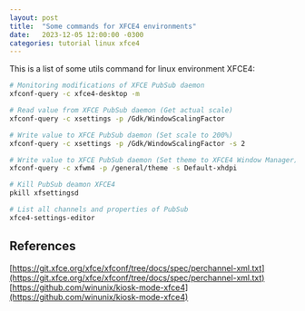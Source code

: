 ```yaml
---
layout: post
title:  "Some commands for XFCE4 environments"
date:   2023-12-05 12:00:00 -0300
categories: tutorial linux xfce4
---
```

This is a list of some utils command for linux environment XFCE4:
```bash
# Monitoring modifications of XFCE PubSub daemon
xfconf-query -c xfce4-desktop -m

# Read value from XFCE PubSub daemon (Get actual scale)
xfconf-query -c xsettings -p /Gdk/WindowScalingFactor

# Write value to XFCE PubSub daemon (Set scale to 200%)
xfconf-query -c xsettings -p /Gdk/WindowScalingFactor -s 2

# Write value to XFCE PubSub daemon (Set theme to XFCE4 Window Manager)
xfconf-query -c xfwm4 -p /general/theme -s Default-xhdpi

# Kill PubSub deamon XFCE4
pkill xfsettingsd

# List all channels and properties of PubSub
xfce4-settings-editor
```

## References

[https://git.xfce.org/xfce/xfconf/tree/docs/spec/perchannel-xml.txt](https://git.xfce.org/xfce/xfconf/tree/docs/spec/perchannel-xml.txt)
[https://github.com/winunix/kiosk-mode-xfce4](https://github.com/winunix/kiosk-mode-xfce4)
